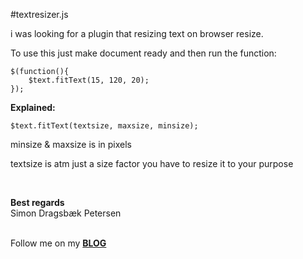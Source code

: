 #textresizer.js

i was looking for a plugin that resizing text on browser resize.

To use this just make document ready and then run the function:

    $(function(){
    	$text.fitText(15, 120, 20);
    });
    
<b>Explained:</b>

    $text.fitText(textsize, maxsize, minsize);

minsize & maxsize is in pixels

textsize is atm just a size factor you have to resize it to your purpose 

<br />

<b>Best regards</b><br />
Simon Dragsbæk Petersen

<br />Follow me on
my **[BLOG][1]**


  [1]: www.nomis.dk
